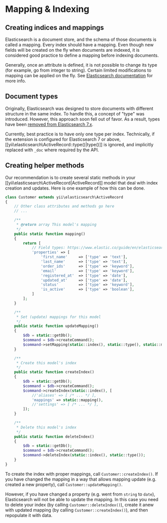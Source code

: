 Mapping & Indexing
==================


## Creating indices and mappings

Elasticsearch is a document store, and the schema of those documents is called a mapping. Every index should have a
mapping. Even though new fields will be created on the fly when documents are indexed, it is considered good practice
to define a mapping before indexing documents.

Generally, once an attribute is defined, it is not possible to change its type (for example, go from integer to string).
Certain limited modifications to mapping can be applied on the fly. See
[Elasticsearch documentation](https://www.elastic.co/guide/en/elasticsearch/reference/current/indices-put-mapping.html#updating-field-mappings)
for more info.


## Document types

Originally, Elasticsearch was designed to store documents with different structure in the same index. To handle this,
a concept of "type" was introduced. However, this approach soon fell out of favor. As a result, types have been
[removed from Elasticsearch 7.x](https://www.elastic.co/guide/en/elasticsearch/reference/current/removal-of-types.html).

Currently, best practice is to have only one type per index. Technically, if the extension is configured for
Elasticsearch 7 or above, [[yii\elasticsearch\ActiveRecord::type()|type()]] is ignored, and implicitly replaced with
`_doc` where required by the API.


## Creating helper methods

Our recommendation is to create several static methods in your [[yii\elasticsearch\ActiveRecord|ActiveRecord]] model
that deal with index creation and updates. Here is one example of how this can be done.

```php
class Customer extends yii\elasticsearch\ActiveRecord
{
    // Other class attributes and methods go here
    // ...

    /**
     * @return array This model's mapping
     */
    public static function mapping()
    {
        return [
            // Field types: https://www.elastic.co/guide/en/elasticsearch/reference/current/mapping.html#field-datatypes
            'properties' => [
                'first_name'     => ['type' => 'text'],
                'last_name'      => ['type' => 'text'],
                'order_ids'      => ['type' => 'keyword'],
                'email'          => ['type' => 'keyword'],
                'registered_at'  => ['type' => 'date'],
                'updated_at'     => ['type' => 'date'],
                'status'         => ['type' => 'keyword'],
                'is_active'      => ['type' => 'boolean'],
            ]
        ];
    }

    /**
     * Set (update) mappings for this model
     */
    public static function updateMapping()
    {
        $db = static::getDb();
        $command = $db->createCommand();
        $command->setMapping(static::index(), static::type(), static::mapping());
    }

    /**
     * Create this model's index
     */
    public static function createIndex()
    {
        $db = static::getDb();
        $command = $db->createCommand();
        $command->createIndex(static::index(), [
            //'aliases' => [ /* ... */ ],
            'mappings' => static::mapping(),
            //'settings' => [ /* ... */ ],
        ]);
    }

    /**
     * Delete this model's index
     */
    public static function deleteIndex()
    {
        $db = static::getDb();
        $command = $db->createCommand();
        $command->deleteIndex(static::index(), static::type());
    }
}
```

To create the index with proper mappings, call `Customer::createIndex()`. If you have changed the mapping in a way that
allows mapping update (e.g. created a new property), call `Customer::updateMapping()`.

However, if you have changed a property (e.g. went from `string` to `date`), Elasticsearch will not be able to update
the mapping. In this case you need to delete your index (by calling `Customer::deleteIndex()`), create it anew with updated
mapping (by calling `Customer::createIndex()`), and then repopulate it with data.
